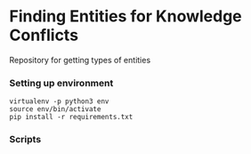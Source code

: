 # Finding Entities for Knowledge Conflicts

Repository for getting types of entities

### Setting up environment
```
virtualenv -p python3 env
source env/bin/activate
pip install -r requirements.txt
```

### Scripts
